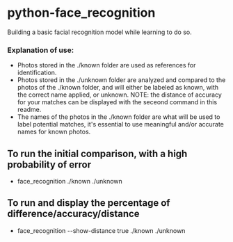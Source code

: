 # python-face_recognition
Building a basic facial recognition model while learning to do so.

### Explanation of use:
 - Photos stored in the ./known folder are used as references for identification.
 - Photos stored in the ./unknown folder are analyzed and compared to the photos of the ./known folder,
   and will either be labeled as known, with the correct name applied, or unknown. NOTE: the distance of 
   accuracy for your matches can be displayed with the seceond command in this readme.
 - The names of the photos in the ./known folder are what will be used to label potential matches, it's
   essential to use meaningful and/or accurate names for known photos.

## To run the initial comparison, with a high probability of error
 - face_recognition ./known ./unknown

## To run and display the percentage of difference/accuracy/distance
 - face_recognition --show-distance true ./known ./unknown
